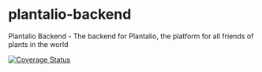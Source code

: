 # plantalio-backend
Plantalio Backend - The backend for Plantalio, the platform for all friends of plants in the world

[![Coverage Status](https://coveralls.io/repos/github/Mastertrap21/plantalio-backend/badge.svg?branch=main)](https://coveralls.io/github/Mastertrap21/plantalio-backend?branch=main)
